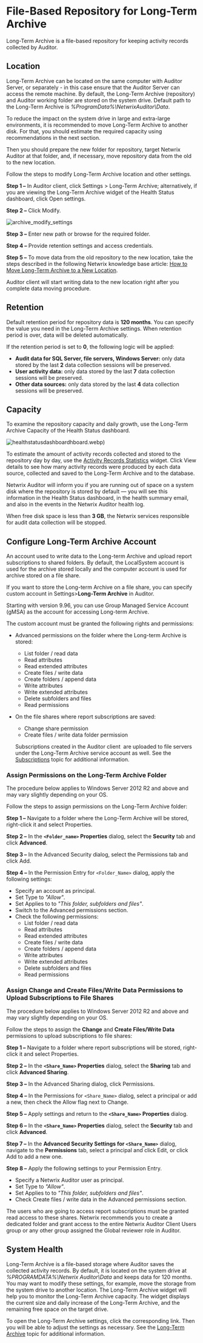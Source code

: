 # File-Based Repository for Long-Term Archive

Long-Term Archive is a file-based repository for keeping activity records collected by Auditor.

## Location

Long-Term Archive can be located on the same computer with Auditor Server, or separately - in this
case ensure that the Auditor Server can access the remote machine. By default, the Long-Term Archive
(repository) and Auditor working folder are stored on the system drive. Default path to the
Long-Term Archive is _%ProgramData%\NetwrixAuditor\Data_.

To reduce the impact on the system drive in large and extra-large environments, it is recommended to
move Long-Term Archive to another disk. For that, you should estimate the required capacity using
recommendations in the next section.

Then you should prepare the new folder for repository, target Netwrix Auditor at that folder, and,
if necessary, move repository data from the old to the new location.

Follow the steps to modify Long-Term Archive location and other settings.

**Step 1 –** In Auditor client, click Settings > Long-Term Archive; alternatively, if you are
viewing the Long-Term Archive widget of the Health Status dashboard, click Open settings.

**Step 2 –** Click Modify.

![archive_modify_settings](/img/versioned_docs/auditor_10.6/auditor/requirements/archive_modify_settings.webp)

**Step 3 –** Enter new path or browse for the required folder.

**Step 4 –** Provide retention settings and access credentials.

**Step 5 –** To move data from the old repository to the new location, take the steps described in
the following Netwrix knowledge base article:
[How to Move Long-Term Archive to a New Location](https://helpcenter.netwrix.com/bundle/z-kb-articles-salesforce/page/kA00g000000H9SSCA0.html).

Auditor client will start writing data to the new location right after you complete data moving
procedure.

## Retention

Default retention period for repository data is **120 months**. You can specify the value you need
in the Long-Term Archive settings. When retention period is over, data will be deleted
automatically.

If the retention period is set to **0**, the following logic will be applied:

- **Audit data for SQL Server, file servers, Windows Server:** only data stored by the last **2**
  data collection sessions will be preserved.
- **User activity data:** only data stored by the last **7** data collection sessions will be
  preserved.
- **Other data sources:** only data stored by the last **4** data collection sessions will be
  preserved.

## Capacity

To examine the repository capacity and daily growth, use the Long-Term Archive Capacity of the
Health Status dashboard.

![healthstatusdashboard](/img/versioned_docs/auditor_10.6/auditor/admin/healthstatus/dashboard/healthstatusdashboard.webp)hboard.webp)

To estimate the amount of activity records collected and stored to the repository day by day, use
the
[Activity Records Statistics](/docs/auditor/10.6/auditor/admin/healthstatus/dashboard/activityrecordstatistics.md)
widget. Click View details to see how many activity records were produced by each data source,
collected and saved to the Long-Term Archive and to the database.

Netwrix Auditor will inform you if you are running out of space on a system disk where the
repository is stored by default — you will see this information in the Health Status dashboard, in
the health summary email, and also in the events in the Netwrix Auditor health log.

When free disk space is less than **3 GB**, the Netwrix services responsible for audit data
collection will be stopped.

## Configure Long-Term Archive Account

An account used to write data to the Long-term Archive and upload report subscriptions to shared
folders. By default, the LocalSystem account is used for the archive stored locally and the computer
account is used for archive stored on a file share.

If you want to store the Long-term Archive on a file share, you can specify custom account in
Settings>**Long-Term Archive** in Auditor.

Starting with version 9.96, you can use Group Managed Service Account (gMSA) as the account for
accessing Long-term Archive.

The custom account must be granted the following rights and permissions:

- Advanced permissions on the folder where the Long-term Archive is stored:
  - List folder / read data
  - Read attributes
  - Read extended attributes
  - Create files / write data
  - Create folders / append data
  - Write attributes
  - Write extended attributes
  - Delete subfolders and files
  - Read permissions
- On the file shares where report subscriptions are saved:

  - Change share permission
  - Create files / write data folder permission

  Subscriptions created in the Auditor client  are uploaded to file servers under the Long-Term
  Archive service account as well. See the
  [Subscriptions](/docs/auditor/10.6/auditor/admin/subscriptions/overview.md) topic for
  additional information.

### Assign Permissions on the Long-Term Archive Folder

The procedure below applies to Windows Server 2012 R2 and above and may vary slightly depending on
your OS.

Follow the steps to assign permissions on the Long-Term Archive folder:

**Step 1 –** Navigate to a folder where the Long-Term Archive will be stored, right-click it and
select Properties.

**Step 2 –** In the **`<Folder_name>` Properties** dialog, select the **Security** tab and click
**Advanced**.

**Step 3 –** In the Advanced Security dialog, select the Permissions tab and click Add.

**Step 4 –** In the Permission Entry for `<Folder_Name>` dialog, apply the following settings:

- Specify an account as principal.
- Set Type to _"Allow"_.
- Set Applies to to _"This folder, subfolders and files"_.
- Switch to the Advanced permissions section.
- Check the following permissions:
  - List folder / read data
  - Read attributes
  - Read extended attributes
  - Create files / write data
  - Create folders / append data
  - Write attributes
  - Write extended attributes
  - Delete subfolders and files
  - Read permissions

### Assign Change and Create Files/Write Data Permissions to Upload Subscriptions to File Shares

The procedure below applies to Windows Server 2012 R2 and above and may vary slightly depending on
your OS.

Follow the steps to assign the **Change** and **Create Files/Write Data** permissions to upload
subscriptions to file shares:

**Step 1 –** Navigate to a folder where report subscriptions will be stored, right-click it and
select Properties.

**Step 2 –** In the **`<Share_Name>` Properties** dialog, select the **Sharing** tab and click
**Advanced Sharing**.

**Step 3 –** In the Advanced Sharing dialog, click Permissions.

**Step 4 –** In the Permissions for `<Share_Name>` dialog, select a principal or add a new, then
check the Allow flag next to Change.

**Step 5 –** Apply settings and return to the **`<Share_Name>` Properties** dialog.

**Step 6 –** In the **`<Share_Name>` Properties** dialog, select the **Security** tab and click
**Advanced**.

**Step 7 –** In the **Advanced Security Settings for `<Share_Name>`** dialog, navigate to the
**Permissions** tab, select a principal and click Edit, or click Add to add a new one.

**Step 8 –** Apply the following settings to your Permission Entry.

- Specify a Netwrix Auditor user as principal.
- Set Type to _"Allow"_.
- Set Applies to to _"This folder, subfolders and files"_.
- Check Create files / write data in the Advanced permissions section.

The users who are going to access report subscriptions must be granted read access to these shares.
Netwrix recommends you to create a dedicated folder and grant access to the entire Netwrix Auditor
Client Users group or any other group assigned the Global reviewer role in Auditor.

## System Health

Long-Term Archive is a file-based storage where Auditor saves the collected activity records. By
default, it is located on the system drive at _%PROGRAMDATA%\Netwrix Auditor\Data_ and keeps data
for 120 months. You may want to modify these settings, for example, move the storage from the system
drive to another location. The Long-Term Archive widget will help you to monitor the Long-Term
Archive capacity. The widget displays the current size and daily increase of the Long-Term Archive,
and the remaining free space on the target drive.

To open the Long-Term Archive settings, click the corresponding link. Then you will be able to
adjust the settings as necessary. See the
[Long-Term Archive](/docs/auditor/10.6/auditor/admin/settings/longtermarchive.md) topic
for additional information.
